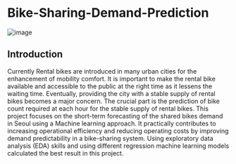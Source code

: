 # Bike-Sharing-Demand-Prediction
![image](https://user-images.githubusercontent.com/99314281/183654497-cfa2fe1c-0e39-4192-a2e8-6a5713447ad8.png)

## Introduction
Currently Rental bikes are introduced in many urban cities for the enhancement of mobility comfort. It is important to make the rental bike available and accessible to the public at the right time as it lessens the waiting time. Eventually, providing the city with a stable supply of rental bikes becomes a major concern. The crucial part is the prediction of bike count required at each hour for the stable supply of rental bikes.
   This project focuses on the short-term forecasting of the shared bikes demand in Seoul using a Machine learning approach. It practically contributes to increasing operational efficiency and reducing operating costs by improving demand predictability in a bike-sharing system.
   Using exploratory data analysis (EDA) skills and using different regression machine learning models calculated the best result in this project.

